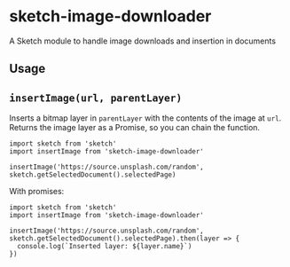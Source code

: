 # sketch-image-downloader

A Sketch module to handle image downloads and insertion in documents

## Usage

## `insertImage(url, parentLayer)`

Inserts a bitmap layer in `parentLayer` with the contents of the image at `url`.
Returns the image layer as a Promise, so you can chain the function.

```
import sketch from 'sketch'
import insertImage from 'sketch-image-downloader'

insertImage('https://source.unsplash.com/random', sketch.getSelectedDocument().selectedPage)
```

With promises:

```
import sketch from 'sketch'
import insertImage from 'sketch-image-downloader'

insertImage('https://source.unsplash.com/random', sketch.getSelectedDocument().selectedPage).then(layer => {
  console.log(`Inserted layer: ${layer.name}`)
})
```
